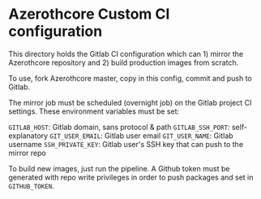 # Azerothcore Custom CI configuration

This directory holds the Gitlab CI configuration which can 1) mirror the Azerothcore repository and 2) build production images from scratch.

To use, fork Azerothcore master, copy in this config, commit and push to Gitlab.

The mirror job must be scheduled (overnight job) on the Gitlab project CI settings. These environment variables must be set:

`GITLAB_HOST`: Gitlab domain, sans protocol & path
`GITLAB_SSH_PORT`: self-explanatory
`GIT_USER_EMAIL`: Gitlab user email
`GIT_USER_NAME`: Gitlab username
`SSH_PRIVATE_KEY`: Gitlab user's SSH key that can push to the mirror repo

To build new images, just run the pipeline. A Github token must be generated with repo write privileges in order to push packages and set in `GITHUB_TOKEN`.
